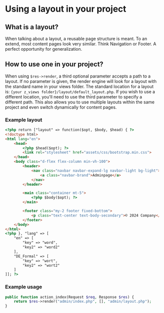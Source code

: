 # Using a layout in your project
## What is a layout?
When talking about a layout, a reusable page structure is meant. To an extend, most content pages look very similar. Think Navigation or Footer. A perfect opportunity for generalization.

## How to use one in your project?
When using `$res->render`, a third optional parameter accepts a path to a layout. If no parameter is given, the render engine will look for a layout with the standard name in your views folder. The standard location for a layout is: `{your z_views folder}/layout/default_layout.php`. If you wish to use a different location, you'll need to use the third parameter to specify a different path. This also allows you to use multiple layouts within the same project and even switch dynamically for content pages. 

### Example layout
```html
<?php return ["layout" => function($opt, $body, $head) { ?>
<!doctype html>
<html lang="en">
    <head>
        <?php $head($opt); ?>
        <link rel="stylesheet" href="assets/css/bootstrap.min.css">
    </head>
    <body class="d-flex flex-column min-vh-100">
        <header>
            <nav class="navbar navbar-expand-lg navbar-light bg-light">
                <a class="navbar-brand">Adminpage</a>
            </nav>
        </header>

        <main class="container mt-5">
            <?php $body($opt); ?>
        </main>

        <footer class="my-2 footer fixed-bottom">
            <p class="text-center text-body-secondary">© 2024 Company</p>
        </footer>
    </body>
</html>
<?php }, "lang" => [
    "en" => [
        "key" => "word",
        "key2" => "word2"
    ],
    "DE_Formal" => [
        "key" => "wort",
        "key2" => "wort2"
    ]
]]; ?>

```

### Example usage
```php
public function action_index(Request $req, Response $res) {
    return $res->render("admin/index.php", [], "admin/layout.php");
}
```